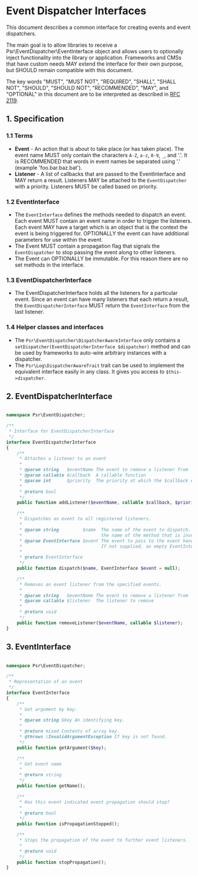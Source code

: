 Event Dispatcher Interfaces
========================

This document describes a common interface for creating events and event dispatchers.

The main goal is to allow libraries to receive a Psr\EventDispatcher\EventInterface object and allows users to optionally inject functionality into the library or application. Frameworks and CMSs that have custom needs MAY extend the interface for their own purpose, but SHOULD remain compatible with this document.

The key words "MUST", "MUST NOT", "REQUIRED", "SHALL", "SHALL NOT", "SHOULD", "SHOULD NOT", "RECOMMENDED", "MAY", and "OPTIONAL" in this document are to be interpreted as described in [RFC 2119](http://tools.ietf.org/html/rfc2119).

## 1. Specification
### 1.1 Terms

*   **Event** - An action that is about to take place (or has taken place).  The event name MUST only contain the characters `A-Z`, `a-z`, `0-9`, `_`, and '.'. It is RECOMMENDED that words in event names be separated using '.' (example 'foo.bar.baz.bat').
*   **Listener** - A list of callbacks that are passed to the EventInterface and MAY return a result. Listeners MAY be attached to the ```EventDispatcher``` with a priority.  Listeners MUST be called based on priority.

### 1.2 EventInterface

* The ```EventInterface``` defines the methods needed to dispatch an event.  Each event MUST contain an event name in order to trigger the listeners. Each event MAY have a target which is an object that is the context the event is being triggered for. OPTIONALLY the event can have additional parameters for use within the event.
* The Event MUST contain a propagation flag that signals the ```EventDispatcher``` to stop passing the event along to other listeners.
* The Event can OPTIONALLY be immutable. For this reason there are no set methods in the interface.

### 1.3 EventDispatcherInterface

* The EventDispatcherInterface holds all the listeners for a particular event.  Since an event can have many listeners that each return a result, the ```EventDispatcherInterface``` MUST return the ```EventInterface``` from the last listener.

### 1.4 Helper classes and interfaces

* The ```Psr\EventDispatcher\DispatcherAwareInterface``` only contains a ```setDispatcher(EventDispatcherInterface $dispatcher)``` method and can be used by frameworks to auto-wire arbitrary instances with a dispatcher.
* The ```Psr\Log\DispatcherAwareTrait``` trait can be used to implement the equivalent interface easily in any class. It gives you access to ```$this->dispatcher```.

## 2. EventDispatcherInterface

```php

namespace Psr\EventDispatcher;

/**
 * Interface for EventDispatcherInterface
 */
interface EventDispatcherInterface
{
    /**
     * Attaches a listener to an event
     *
     * @param string   $eventName The event to remove a listener from
     * @param callable $callback  A callable function
     * @param int      $priority  The priority at which the $callback executed
     *
     * @return bool
     */
    public function addListener($eventName, callable $callback, $priority = 0);

    /**
     * Dispatches an event to all registered listeners.
     *
     * @param string         $name  The name of the event to dispatch. The name of the event is
     *                              the name of the method that is invoked on listeners.
     * @param EventInterface $event The event to pass to the event handlers/listeners.
     *                              If not supplied, an empty EventInterface instance is created.
     *
     * @return EventInterface
     */
    public function dispatch($name, EventInterface $event = null);

    /**
     * Removes an event listener from the specified events.
     *
     * @param string   $eventName The event to remove a listener from
     * @param callable $listener  The listener to remove
     *
     * @return void
     */
    public function removeListener($eventName, callable $listener);
}
```

## 3. EventInterface

```php

namespace Psr\EventDispatcher;

/**
 * Representation of an event
 */
interface EventInterface
{
    /**
     * Get argument by key.
     *
     * @param string $key An identifying key.
     *
     * @return mixed Contents of array key.
     * @throws \InvalidArgumentException If key is not found.
     */
    public function getArgument($key);

    /**
     * Get event name
     *
     * @return string
     */
    public function getName();

    /**
     * Has this event indicated event propagation should stop?
     *
     * @return bool
     */
    public function isPropagationStopped();

    /**
     * Stops the propagation of the event to further event listeners.
     *
     * @return void
     */
    public function stopPropagation();
}
```
